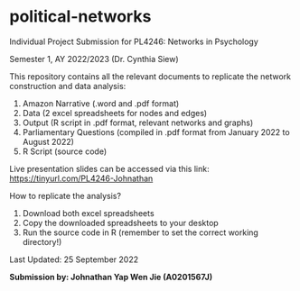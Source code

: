 # political-networks

Individual Project Submission for PL4246: Networks in Psychology

Semester 1, AY 2022/2023 (Dr. Cynthia Siew)

This repository contains all the relevant documents to replicate the network construction and data analysis:

1. Amazon Narrative (.word and .pdf format)
2. Data (2 excel spreadsheets for nodes and edges)
3. Output (R script in .pdf format, relevant networks and graphs)
4. Parliamentary Questions (compiled in .pdf format from January 2022 to August 2022)
5. R Script (source code)

Live presentation slides can be accessed via this link: https://tinyurl.com/PL4246-Johnathan

How to replicate the analysis?
1. Download both excel spreadsheets
2. Copy the downloaded spreadsheets to your desktop
3. Run the source code in R (remember to set the correct working directory!)

Last Updated: 25 September 2022

<b>Submission by: Johnathan Yap Wen Jie (A0201567J)</b>
